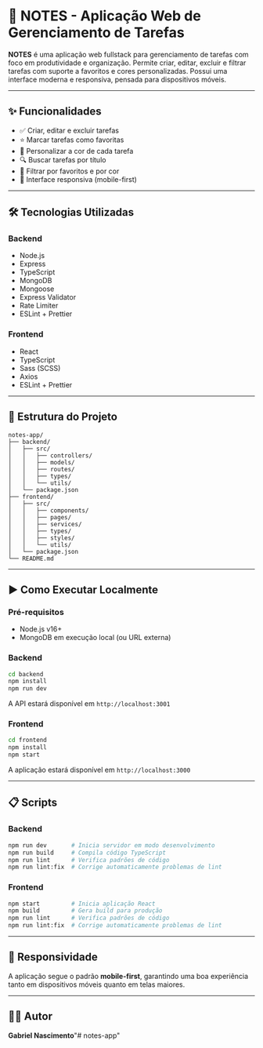 # 📝 NOTES - Aplicação Web de Gerenciamento de Tarefas

**NOTES** é uma aplicação web fullstack para gerenciamento de tarefas com foco em produtividade e organização. Permite criar, editar, excluir e filtrar tarefas com suporte a favoritos e cores personalizadas. Possui uma interface moderna e responsiva, pensada para dispositivos móveis.

---

## ✨ Funcionalidades

- ✅ Criar, editar e excluir tarefas
- ⭐ Marcar tarefas como favoritas
- 🎨 Personalizar a cor de cada tarefa
- 🔍 Buscar tarefas por título
- 🎯 Filtrar por favoritos e por cor
- 📱 Interface responsiva (mobile-first)

---

## 🛠 Tecnologias Utilizadas

### Backend
- Node.js
- Express
- TypeScript
- MongoDB
- Mongoose
- Express Validator
- Rate Limiter
- ESLint + Prettier

### Frontend
- React
- TypeScript
- Sass (SCSS)
- Axios
- ESLint + Prettier

---

## 📂 Estrutura do Projeto

```
notes-app/
├── backend/
│   ├── src/
│   │   ├── controllers/
│   │   ├── models/
│   │   ├── routes/
│   │   ├── types/
│   │   └── utils/
│   └── package.json
├── frontend/
│   ├── src/
│   │   ├── components/
│   │   ├── pages/
│   │   ├── services/
│   │   ├── types/
│   │   ├── styles/
│   │   └── utils/
│   └── package.json
└── README.md
```

---

## ▶️ Como Executar Localmente

### Pré-requisitos

- Node.js v16+
- MongoDB em execução local (ou URL externa)

### Backend
```bash
cd backend
npm install
npm run dev
```

A API estará disponível em `http://localhost:3001`

### Frontend
```bash
cd frontend
npm install
npm start
```

A aplicação estará disponível em `http://localhost:3000`

---

## 📋 Scripts

### Backend
```bash
npm run dev       # Inicia servidor em modo desenvolvimento
npm run build     # Compila código TypeScript
npm run lint      # Verifica padrões de código
npm run lint:fix  # Corrige automaticamente problemas de lint
```

### Frontend
```bash
npm start         # Inicia aplicação React
npm build         # Gera build para produção
npm run lint      # Verifica padrões de código
npm run lint:fix  # Corrige automaticamente problemas de lint
```

---

## 📱 Responsividade

A aplicação segue o padrão **mobile-first**, garantindo uma boa experiência tanto em dispositivos móveis quanto em telas maiores.

---

## 👨‍💻 Autor

**Gabriel Nascimento**"# notes-app" 

